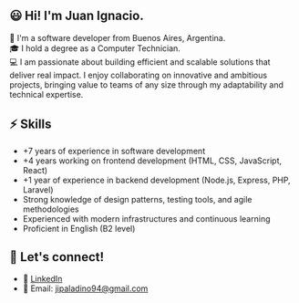 <h2>😃 Hi! I'm Juan Ignacio.</h2>

🏡 I'm a software developer from Buenos Aires, Argentina.  
🎓 I hold a degree as a Computer Technician.  
💻 I am passionate about building efficient and scalable solutions that deliver real impact. I enjoy collaborating on innovative and ambitious projects, bringing value to teams of any size through my adaptability and technical expertise.


## ⚡ **Skills**
- +7 years of experience in software development
- +4 years working on frontend development (HTML, CSS, JavaScript, React)
- +1 year of experience in backend development (Node.js, Express, PHP, Laravel)
- Strong knowledge of design patterns, testing tools, and agile methodologies
- Experienced with modern infrastructures and continuous learning
- Proficient in English (B2 level)


## 🌟 **Let's connect!**
- 💼 [LinkedIn](https://www.linkedin.com/in/juan-ignacio-paladino)
- 📧 Email: [jipaladino94@gmail.com](mailto:jipaladino94@gmail.com)
